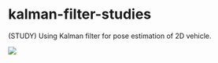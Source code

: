 # kalman-filter-studies
(STUDY) Using Kalman filter for pose estimation of 2D vehicle.

![](./kalman-simulation-1.gif)
